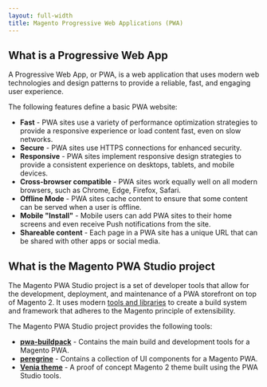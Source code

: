 ```yaml
---
layout: full-width
title: Magento Progressive Web Applications (PWA)
---
```


## What is a Progressive Web App

A Progressive Web App, or PWA, is a web application that uses modern web technologies and design patterns to provide a reliable, fast, and engaging user experience.

The following features define a basic PWA website:

* **Fast** - PWA sites use a variety of performance optimization strategies to provide a responsive experience or load content fast, even on slow networks.
* **Secure** - PWA sites use HTTPS connections for enhanced security.
* **Responsive** - PWA sites implement responsive design strategies to provide a consistent experience on desktops, tablets, and mobile devices. 
* **Cross-browser compatible** - PWA sites work equally well on all modern browsers, such as Chrome, Edge, Firefox, Safari. 
* **Offline Mode** - PWA sites cache content to ensure that some content can be served when a user is offline.
* **Mobile "Install"** - Mobile users can add PWA sites to their home screens and even receive Push notifications from the site.
* **Shareable content** - Each page in a PWA site has a unique URL that can be shared with other apps or social media.

## What is the Magento PWA Studio project

The Magento PWA Studio project is a set of developer tools that allow for the development, deployment, and maintenance of a PWA storefront on top of Magento 2. 
It uses modern [tools and libraries] to create a build system and framework that adheres to the Magento principle of extensibility.

The Magento PWA Studio project provides the following tools:

* **[pwa-buildpack]** - Contains the main build and development tools for a Magento PWA.
* **[peregrine]** - Contains a collection of UI components for a Magento PWA.
* **[Venia theme]** - A proof of concept Magento 2 theme built using the PWA Studio tools.

[tools and libraries]: https://magento-research.github.io/pwa-studio/technologies/tools-libraries/
[pwa-buildpack]: https://magento-research.github.io/pwa-studio/pwa-buildpack/
[peregrine]: https://magento-research.github.io/pwa-studio/peregrine/
[Venia theme]: https://magento-research.github.io/pwa-studio/venia-pwa-concept/
